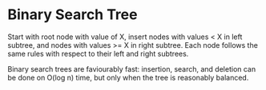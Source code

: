 # Binary Search Tree

Start with root node with value of X, insert nodes with values < X in left subtree, and nodes with values >= X in right subtree. Each node follows the same rules with respect to their left and right subtrees.

Binary search trees are faviourably fast: insertion, search, and deletion can be done on O(log n) time, but only when the tree is reasonably balanced.
